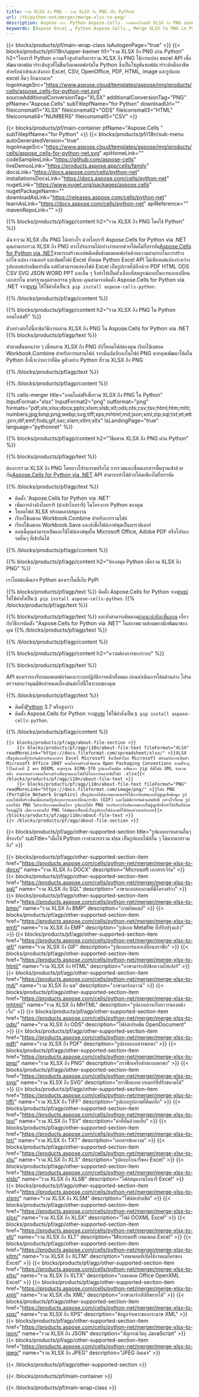```yaml
---
title: รวม XLSX ถึง PNG - รวม XLSX ถึง PNG เป็น Python
url: /th/python-net/merger/merge-xlsx-to-png/ 
description: Aspose เก่ง. Python Aspose.Cells. รวมออนไลน์ฟรี XLSX ถึง PNG saveformat. Python รวมรูปแบบ XLSX ถึง PNG รวม XLSX ถึง PNG ใน Python XLSX รวม
keywords: [Aspose Excel., Python Aspose.Cells., Merge XLSX to PNG in Python., Free Online Python Merge XLSX to png., Python Combine XLSX to PNG Online for Free., XLSX Merge]
---
```

{{< blocks/products/pf/main-wrap-class isAutogenPage="true" >}}
{{< blocks/products/pf/i18n/upper-banner h1="รวม XLSX ถึง PNG ผ่าน Python" h2="ไลบรารี Python ความเร็วสูงสำหรับการรวม XLSX ถึง PNG ใช้การแปลง excel API เพื่อพัฒนาซอฟต์แวร์ระดับสูงที่ไม่ขึ้นกับแพลตฟอร์มใน Python ซึ่งเป็นโซลูชันซอฟต์แวร์ระดับมืออาชีพสำหรับนำเข้าและส่งออก Excel, CSV, OpenOffice, PDF, HTML, image และรูปแบบ excel อื่นๆ อีกมากมาย" logoImageSrc="https://www.aspose.cloud/templates/aspose/img/products/cells/aspose_cells-for-python-net.svg" sourceAdditionalConversionTag="XLSX" additionalConversionTag="PNG" pfName="Aspose.Cells" subTitlepfName="for Python" downloadUrl="" fileiconsmall1="XLSX" fileiconsmall2="ODS" fileiconsmall3="HTML" fileiconsmall4="NUMBERS" fileiconsmall5="CSV" >}}

{{< blocks/products/pf/main-container pfName="Aspose.Cells " subTitlepfName="for Python" >}}
{{< blocks/products/pf/i18n/sub-menu autoGeneratedVersion="true" logoImageSrc="https://www.aspose.cloud/templates/aspose/img/products/cells/aspose_cells-for-python-net.svg" apiHomeLink="" codeSamplesLink="https://github.com/aspose-cells" liveDemosLink="https://products.aspose.app/cells/family" docsLink="https://docs.aspose.com/cells/python-net" installationsDocsLink="https://docs.aspose.com/cells/python-net" nugetLink="https://www.nuget.org/packages/aspose.cells" nugetPackageName="" downloadAsLink="https://releases.aspose.com/cells/python-net" learnAsLink="https://docs.aspose.com/cells/python-net" apiReference="" mavenRepoLink="" >}}

{{% blocks/products/pf/agp/content h2="รวม XLSX ถึง PNG โดยใช้ Python" %}}

 ฉันจะรวม XLSX เป็น PNG ได้อย่างไร ด้วยไลบรารี Aspose.Cells for Python via .NET คุณสามารถรวม XLSX ถึง PNG ทางโปรแกรมได้อย่างง่ายดายด้วยโค้ดไม่กี่บรรทัด[Aspose.Cells for Python via .NET](https://pypi.org/project/aspose-cells-python)สามารถสร้างแอปพลิเคชันข้ามแพลตฟอร์มด้วยความสามารถในการสร้าง แก้ไข แปลง เรนเดอร์ และพิมพ์ไฟล์ Excel ทั้งหมด Python Excel API ไม่เพียงแต่แปลงระหว่างรูปแบบสเปรดชีตเท่านั้น แต่ยังสามารถแสดงไฟล์ Excel เป็นรูปภาพได้อีกด้วย PDF HTML ODS CSV SVG JSON WORD PPT และอื่น ๆ จึงทำให้เป็นตัวเลือกที่สมบูรณ์แบบในการแลกเปลี่ยนเอกสารใน มาตรฐานอุตสาหกรรม รูปแบบ คุณสามารถติดตั้ง Aspose.Cells for Python via .NET จาก<a href="https://pypi.org/project/aspose-cells-python/">pypi</a> ให้ใช้คำสั่งเป็น:<code>$ pip install aspose-cells-python</code>.


{{% /blocks/products/pf/agp/content %}}

{{% blocks/products/pf/agp/content h2="รวม XLSX ถึง PNG ใน Python ออนไลน์ฟรี" %}}

ตัวอย่างต่อไปนี้สาธิตวิธีการผสาน XLSX ถึง PNG ใน Aspose.Cells for Python via .NET
{{% blocks/products/pf/agp/text %}}

ทำตามขั้นตอนง่าย ๆ เพื่อผสาน XLSX ถึง PNG อัปโหลดไฟล์ของคุณ เรียกใช้เมธอด Workbook.Combine สำหรับการผสานไฟล์ จากนั้นบันทึกลงในไฟล์ PNG หากคุณพัฒนาโค้ดใน Python สิ่งนี้จะง่ายกว่าที่คิด ดูตัวอย่าง Python ที่รวม XLSX ถึง PNG

{{% /blocks/products/pf/agp/text %}}

{{% /blocks/products/pf/agp/content %}}

{{% cells-merger title="ออนไลน์ฟรีเพื่อรวม XLSX ถึง PNG ใน Python" InputFormat="xlsx" InputFormat2="png" outformat="png" formats="pdf;xls;xlsx;docx;pptx;xlsm;xlsb;xlt;ods;ots;csv;tsv;html;htm;mht;numbers;jpg;bmp;png;webp;svg;tiff;xps;mhtml;md;json;xml;zip;sql;txt;et;ett;prn;dif;emf;fods;gif;sxc;xlam;xltm;xltx" IsLandingPage="true" language="pythonnet" %}}

{{% blocks/products/pf/agp/content h2="วิธีผสาน XLSX ถึง PNG ผ่าน Python" %}}

{{% blocks/products/pf/agp/text %}}

 ต้องการรวม XLSX ถึง PNG โดยทางโปรแกรมหรือไม่ การรวมและเชื่อมเอกสารพื้นฐานเข้าด้วยกัน[Aspose.Cells for Python via .NET](https://products.aspose.com/cells/python-net) API สามารถทำได้ด้วยโค้ดเพียงไม่กี่บรรทัด

{{% /blocks/products/pf/agp/text %}}

+ ติดตั้ง 'Aspose.Cells for Python via .NET'
+ เพิ่มการอ้างอิงไลบรารี (นำเข้าไลบรารี) ในโครงการ Python ของคุณ
+ โหลดไฟล์ XLSX พร้อมคลาสสมุดงาน
+ เรียกใช้เมธอด Workbook.Combine สำหรับการรวมไฟล์
+ เรียกใช้เมธอด Workbook.Save และส่งชื่อไฟล์เอาต์พุตเป็นพารามิเตอร์
+ ตอนนี้คุณสามารถเปิดและใช้ไฟล์เอาต์พุตใน Microsoft Office, Adobe PDF หรือโปรแกรมอื่นๆ ที่เข้ากันได้

{{% /blocks/products/pf/agp/content %}}

{{% blocks/products/pf/agp/content h2="ห้องสมุด Python เพื่อรวม XLSX ถึง PNG" %}}

เราโฮสต์แพ็คเกจ Python ของเราในที่เก็บ PyPi

{{% blocks/products/pf/agp/text %}}
ติดตั้ง Aspose.Cells for Python จาก<a href="https://pypi.org/project/aspose-cells-python/">pypi</a> ให้ใช้คำสั่งเป็น:<code>$ pip install aspose-cells-python</code>.
{{% /blocks/products/pf/agp/text %}}

{{% blocks/products/pf/agp/text %}}
 และยังสามารถติดตาม[คำแนะนำทีละขั้นตอน](https://docs.aspose.com/cells/python-net/getting-started/) เกี่ยวกับวิธีการติดตั้ง "Aspose.Cells for Python via .NET" ในสภาพแวดล้อมของนักพัฒนาของคุณ
{{% /blocks/products/pf/agp/text %}}


{{% /blocks/products/pf/agp/content %}}

 
{{% blocks/products/pf/agp/content h2="ความต้องการของระบบ" %}}

{{% blocks/products/pf/agp/text %}}

API ของเรารองรับบนแพลตฟอร์มและระบบปฏิบัติการหลักทั้งหมด ก่อนดำเนินการโค้ดด้านล่าง โปรดตรวจสอบว่าคุณมีข้อกำหนดเบื้องต้นต่อไปนี้ในระบบของคุณ

{{% /blocks/products/pf/agp/text %}}

-  ติดตั้ง[Python](https://www.python.org/downloads/) 3.7 หรือสูงกว่า
- ติดตั้ง Aspose.Cells for Python จาก<a href="https://pypi.org/project/aspose-cells-python/">pypi</a> ให้ใช้คำสั่งเป็น:<code>$ pip install aspose-cells-python</code>.


{{% /blocks/products/pf/agp/content %}}

<!-- aboutfile Starts -->
    {{< blocks/products/pf/agp/about-file-section >}}
        {{< blocks/products/pf/agp/i18n/about-file-text fileFormat="XLSX" readMoreLink="https://docs.fileformat.com/spreadsheet/xlsx/" >}}XLSX เป็นรูปแบบที่รู้จักกันดีสำหรับเอกสาร Excel Microsoft ซึ่งเปิดตัวโดย Microsoft พร้อมกับการเปิดตัว Microsoft Office 2007 ตามโครงสร้างที่จัดตาม Open Packaging Conventions ตามที่ระบุไว้ในส่วนที่ 2 ของ OOXML มาตรฐาน ECMA-376 รูปแบบใหม่คือ แพ็คเกจ zip ที่มีไฟล์ XML จำนวนหนึ่ง สามารถตรวจสอบโครงสร้างพื้นฐานและไฟล์ได้โดยการคลายซิปไฟล์ .xlsx{{< /blocks/products/pf/agp/i18n/about-file-text >}}
        {{< blocks/products/pf/agp/i18n/about-file-text fileFormat="PNG" readMoreLink="https://docs.fileformat.com/image/png/" >}}ไฟล์ PNG (Portable Network Graphics) เป็นรูปแบบไฟล์ภาพแรสเตอร์ที่ใช้การบีบอัดแบบไม่สูญเสียข้อมูล รูปแบบไฟล์นี้สร้างขึ้นเพื่อแทนที่รูปแบบการแลกเปลี่ยนกราฟิก (GIF) และไม่มีข้อจำกัดด้านลิขสิทธิ์ อย่างไรก็ตาม รูปแบบไฟล์ PNG ไม่รองรับภาพเคลื่อนไหว รูปแบบไฟล์ PNG รองรับการบีบอัดภาพแบบไม่สูญเสียซึ่งทำให้เป็นที่นิยมในหมู่ผู้ใช้ เมื่อเวลาผ่านไป PNG ได้พัฒนาเป็นหนึ่งในรูปแบบไฟล์ภาพที่ใช้กันอย่างแพร่หลาย{{< /blocks/products/pf/agp/i18n/about-file-text >}}
    {{< /blocks/products/pf/agp/about-file-section >}}
<!-- aboutfile Ends -->

{{< blocks/products/pf/agp/other-supported-section title="รูปแบบการผสานอื่นๆ ที่รองรับ" subTitle="เมื่อใช้ Python เราสามารถรวม xlsx เป็นรูปแบบไฟล์อื่น ๆ ได้มากมายรวมถึง" >}}

{{< blocks/products/pf/agp/other-supported-section-item href="https://products.aspose.com/cells/python-net/merger/merge-xlsx-to-docx/" name="รวม XLSX ถึง DOCX" description="Microsoft เอกสารเวิร์ด" >}}
{{< blocks/products/pf/agp/other-supported-section-item href="https://products.aspose.com/cells/python-net/merger/merge-xlsx-to-sql/" name="รวม XLSX กับ SQL" description="ภาษาแบบสอบถามที่มีโครงสร้าง" >}}
{{< blocks/products/pf/agp/other-supported-section-item href="https://products.aspose.com/cells/python-net/merger/merge-xlsx-to-bmp/" name="รวม XLSX ถึง BMP" description="ภาพบิตแมป" >}}
{{< blocks/products/pf/agp/other-supported-section-item href="https://products.aspose.com/cells/python-net/merger/merge-xlsx-to-emf/" name="รวม XLSX ถึง EMF" description="รูปแบบ Metafile ที่ปรับปรุงแล้ว" >}}
{{< blocks/products/pf/agp/other-supported-section-item href="https://products.aspose.com/cells/python-net/merger/merge-xlsx-to-gif/" name="รวม XLSX ถึง GIF" description="รูปแบบการแลกเปลี่ยนกราฟิก" >}}
{{< blocks/products/pf/agp/other-supported-section-item href="https://products.aspose.com/cells/python-net/merger/merge-xlsx-to-html/" name="รวม XLSX ถึง HTML" description="ภาษามาร์กอัปข้อความไฮเปอร์" >}}
{{< blocks/products/pf/agp/other-supported-section-item href="https://products.aspose.com/cells/python-net/merger/merge-xlsx-to-md/" name="รวม XLSX ถึง นพ" description="ภาษามาร์กดาวน์" >}}
{{< blocks/products/pf/agp/other-supported-section-item href="https://products.aspose.com/cells/python-net/merger/merge-xlsx-to-mhtml/" name="รวม XLSX ถึง MHTML" description="รูปแบบการเก็บถาวรของหน้าเว็บ" >}}
{{< blocks/products/pf/agp/other-supported-section-item href="https://products.aspose.com/cells/python-net/merger/merge-xlsx-to-ods/" name="รวม XLSX ถึง ODS" description="ไฟล์สเปรดชีต OpenDocument" >}}
{{< blocks/products/pf/agp/other-supported-section-item href="https://products.aspose.com/cells/python-net/merger/merge-xlsx-to-pdf/" name="รวม XLSX ถึง PDF" description="รูปแบบเอกสารพกพา" >}}
{{< blocks/products/pf/agp/other-supported-section-item href="https://products.aspose.com/cells/python-net/merger/merge-xlsx-to-png/" name="รวม XLSX ถึง PNG" description="กราฟิกเครือข่ายแบบพกพา" >}}
{{< blocks/products/pf/agp/other-supported-section-item href="https://products.aspose.com/cells/python-net/merger/merge-xlsx-to-svg/" name="รวม XLSX ถึง SVG" description="กราฟิกแบบเวกเตอร์ที่ปรับขนาดได้" >}}
{{< blocks/products/pf/agp/other-supported-section-item href="https://products.aspose.com/cells/python-net/merger/merge-xlsx-to-tiff/" name="รวม XLSX ถึง TIFF" description="รูปแบบรูปภาพที่ติดแท็ก" >}}
{{< blocks/products/pf/agp/other-supported-section-item href="https://products.aspose.com/cells/python-net/merger/merge-xlsx-to-tsv/" name="รวม XLSX ถึง TSV" description="ค่าที่คั่นด้วยแท็บ" >}}
{{< blocks/products/pf/agp/other-supported-section-item href="https://products.aspose.com/cells/python-net/merger/merge-xlsx-to-txt/" name="รวม XLSX ถึง TXT" description="เอกสารข้อความ" >}}
{{< blocks/products/pf/agp/other-supported-section-item href="https://products.aspose.com/cells/python-net/merger/merge-xlsx-to-xls/" name="รวม XLSX ถึง XLS" description="รูปแบบไบนารีของ Excel" >}}
{{< blocks/products/pf/agp/other-supported-section-item href="https://products.aspose.com/cells/python-net/merger/merge-xlsx-to-xlsb/" name="รวม XLSX ถึง XLSB" description="ไฟล์สมุดงานไบนารี Excel" >}}
{{< blocks/products/pf/agp/other-supported-section-item href="https://products.aspose.com/cells/python-net/merger/merge-xlsx-to-xlsm/" name="รวม XLSX ถึง XLSM" description="ไฟล์สเปรดชีต" >}}
{{< blocks/products/pf/agp/other-supported-section-item href="https://products.aspose.com/cells/python-net/merger/merge-xlsx-to-xlsx/" name="รวม XLSX ถึง XLSX" description="ไฟล์ OOXML Excel" >}}
{{< blocks/products/pf/agp/other-supported-section-item href="https://products.aspose.com/cells/python-net/merger/merge-xlsx-to-xlt/" name="รวม XLSX ถึง XLT" description="Microsoft เทมเพลต Excel" >}}
{{< blocks/products/pf/agp/other-supported-section-item href="https://products.aspose.com/cells/python-net/merger/merge-xlsx-to-xltm/" name="รวม XLSX ถึง XLTM" description="เทมเพลตที่เปิดใช้งานแมโครของ Excel" >}}
{{< blocks/products/pf/agp/other-supported-section-item href="https://products.aspose.com/cells/python-net/merger/merge-xlsx-to-xltx/" name="รวม XLSX ถึง XLTX" description="เทมเพลต Office OpenXML Excel" >}}
{{< blocks/products/pf/agp/other-supported-section-item href="https://products.aspose.com/cells/python-net/merger/merge-xlsx-to-xml/" name="รวม XLSX เป็น XML" description="ภาษามาร์กอัปที่ขยายได้" >}}
{{< blocks/products/pf/agp/other-supported-section-item href="https://products.aspose.com/cells/python-net/merger/merge-xlsx-to-xps/" name="รวม XLSX ถึง XPS" description="ข้อมูลจำเพาะของกระดาษ XML" >}}
{{< blocks/products/pf/agp/other-supported-section-item href="https://products.aspose.com/cells/python-net/merger/merge-xlsx-to-json/" name="รวม XLSX ถึง JSON" description="สัญกรณ์วัตถุ JavaScript" >}}
{{< blocks/products/pf/agp/other-supported-section-item href="https://products.aspose.com/cells/python-net/merger/merge-xlsx-to-jpeg/" name="รวม XLSX ถึง JPEG" description="JPEG อิมเมจ" >}}

{{< /blocks/products/pf/agp/other-supported-section >}}

{{< /blocks/products/pf/main-container >}}
    
{{< /blocks/products/pf/main-wrap-class >}}
